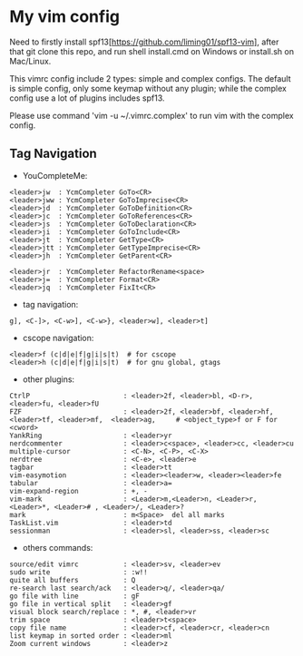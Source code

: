 # My vim config #

Need to firstly install spf13[https://github.com/liming01/spf13-vim],
after that git clone this repo, and run shell install.cmd on Windows
or install.sh on Mac/Linux.

This vimrc config include 2 types: simple and complex configs.
The default is simple config, only some keymap without any plugin;
while the complex config use a lot of plugins includes spf13.

Please use command 'vim -u ~/.vimrc.complex' to run vim with the complex config.

Tag Navigation
-------------
- YouCompleteMe:
```
<leader>jw  : YcmCompleter GoTo<CR>
<leader>jww : YcmCompleter GoToImprecise<CR>
<leader>jd  : YcmCompleter GoToDefinition<CR>
<leader>jc  : YcmCompleter GoToReferences<CR>
<leader>js  : YcmCompleter GoToDeclaration<CR>
<leader>ji  : YcmCompleter GoToInclude<CR>
<leader>jt  : YcmCompleter GetType<CR>
<leader>jtt : YcmCompleter GetTypeImprecise<CR>
<leader>jh  : YcmCompleter GetParent<CR>

<leader>jr  : YcmCompleter RefactorRename<space>
<leader>j=  : YcmCompleter Format<CR>
<leader>jq  : YcmCompleter FixIt<CR>
```
- tag navigation:
```
g], <C-]>, <C-w>], <C-w>}, <leader>w], <leader>t]
```
- cscope navigation:
```
<leader>f (c|d|e|f|g|i|s|t)  # for cscope
<leader>h (c|d|e|f|g|i|s|t)  # for gnu global, gtags
```
- other plugins:
```
CtrlP                       : <leader>2f, <leader>bl, <D-r>, <leader>fu, <leader>fU
FZF							: <leader>2f, <leader>bf, <leader>hf, <leader>tf, <leader>mf,  <leader>ag,     # <object_type>f or F for <cword>
YankRing                    : <leader>yr
nerdcommenter               : <leader>c<space>, <leader>cc, <leader>cu
multiple-cursor             : <C-N>, <C-P>, <C-X>
nerdtree                    : <C-e>, <leader>e
tagbar                      : <leader>tt
vim-easymotion              : <leader><leader>w, <leader><leader>fe
tabular                     : <leader>a=
vim-expand-region           : +, -
vim-mark                    : <Leader>m,<Leader>n, <Leader>r, <Leader>*, <Leader># , <Leader>/, <Leader>?
mark                        : m<Space>  del all marks
TaskList.vim                : <leader>td
sessionman                  : <leader>sl, <leader>ss, <leader>sc
```
* others commands:
```
source/edit vimrc           : <leader>sv, <leader>ev
sudo write                  : :w!!
quite all buffers           : Q
re-search last search/ack   : <leader>q/, <leader>qa/
go file with line           : gF
go file in vertical split   : <leader>gf
visual block search/replace : *, #, <leader>vr
trim space                  : <leader>t<space>
copy file name              : <leader>cf, <leader>cr, <leader>cn
list keymap in sorted order : <leader>ml
Zoom current windows        : <leader>z
```
